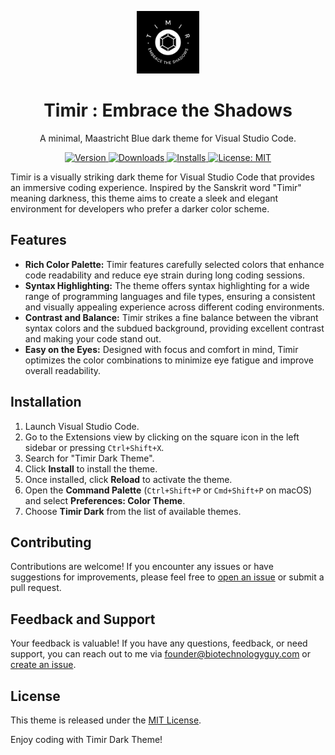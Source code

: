 <p align="center">
  <img alt="Timir Logo" src="./images/logo.png" width="100" />
</p>
<h1 align="center">
  Timir : Embrace the Shadows
</h1>
<p align="center">
  A minimal, Maastricht Blue dark theme for Visual Studio Code.
</p>
<p align="center">
  <a href="https://marketplace.visualstudio.com/items?itemName=ShubhamThorat.Timir">
    <img alt="Version" src="https://img.shields.io/visual-studio-marketplace/v/ShubhamThorat.Timir?color=brightgreen" />
  </a>
  <a href="https://marketplace.visualstudio.com/items?itemName=ShubhamThorat.Timir">
    <img alt="Downloads" src="https://img.shields.io/visual-studio-marketplace/d/ShubhamThorat.Timir" />
  </a>
  <a href="https://marketplace.visualstudio.com/items?itemName=ShubhamThorat.Timir">
    <img alt="Installs" src="https://img.shields.io/visual-studio-marketplace/i/ShubhamThorat.Timir" />
  </a>
  <a href="https://github.com/Biotechnologyguy/Timir-VSCode/blob/main/LICENSE">
    <img alt="License: MIT" src="https://img.shields.io/badge/License-MIT-blue.svg" />
  </a>
</p>


Timir is a visually striking dark theme for Visual Studio Code that provides an immersive coding experience. Inspired by the Sanskrit word "Timir" meaning darkness, this theme aims to create a sleek and elegant environment for developers who prefer a darker color scheme.

## Features

- **Rich Color Palette:** Timir features carefully selected colors that enhance code readability and reduce eye strain during long coding sessions.
- **Syntax Highlighting:** The theme offers syntax highlighting for a wide range of programming languages and file types, ensuring a consistent and visually appealing experience across different coding environments.
- **Contrast and Balance:** Timir strikes a fine balance between the vibrant syntax colors and the subdued background, providing excellent contrast and making your code stand out.
- **Easy on the Eyes:** Designed with focus and comfort in mind, Timir optimizes the color combinations to minimize eye fatigue and improve overall readability.

## Installation

1. Launch Visual Studio Code.
2. Go to the Extensions view by clicking on the square icon in the left sidebar or pressing `Ctrl+Shift+X`.
3. Search for "Timir Dark Theme".
4. Click **Install** to install the theme.
5. Once installed, click **Reload** to activate the theme.
6. Open the **Command Palette** (`Ctrl+Shift+P` or `Cmd+Shift+P` on macOS) and select **Preferences: Color Theme**.
7. Choose **Timir Dark** from the list of available themes.

## Contributing

Contributions are welcome! If you encounter any issues or have suggestions for improvements, please feel free to [open an issue](https://github.com/Biotechnologyguy/Timir-VSCode/issues) or submit a pull request.

## Feedback and Support

Your feedback is valuable! If you have any questions, feedback, or need support, you can reach out to me via [founder@biotechnologyguy.com](mailto:founder@biotechnologyguy.com) or [create an issue](https://github.com/Biotechnologyguy/Timir-VSCode/issues).

## License

This theme is released under the [MIT License](LICENSE).

Enjoy coding with Timir Dark Theme!

